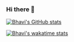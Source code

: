 ### Hi there 👋

<!--
**bhavidhingra/bhavidhingra** is a ✨ _special_ ✨ repository because its `README.md` (this file) appears on your GitHub profile.

Here are some ideas to get you started:

- 🔭 I’m currently working on ...
- 🌱 I’m currently learning ...
- 👯 I’m looking to collaborate on ...
- 🤔 I’m looking for help with ...
- 💬 Ask me about ...
- 📫 How to reach me: ...
- 😄 Pronouns: ...
- ⚡ Fun fact: ...
-->

[![Bhavi's GitHub stats](https://github-readme-stats.vercel.app/api?username=bhavidhingra&count_private=true&show_icons=true&theme=dracula&hide=stars,issues)](https://github.com/anuraghazra/github-readme-stats)

[![Bhavi's wakatime stats](https://github-readme-stats.vercel.app/api/wakatime?username=bhavidhingra)](https://github.com/anuraghazra/github-readme-stats)
